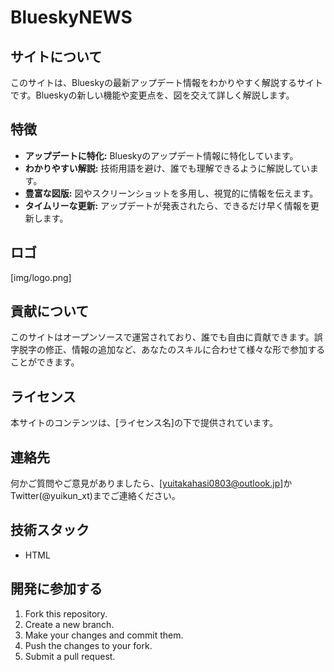 # BlueskyNEWS
## サイトについて

このサイトは、Blueskyの最新アップデート情報をわかりやすく解説するサイトです。Blueskyの新しい機能や変更点を、図を交えて詳しく解説します。

## 特徴

* **アップデートに特化:** Blueskyのアップデート情報に特化しています。
* **わかりやすい解説:** 技術用語を避け、誰でも理解できるように解説しています。
* **豊富な図版:** 図やスクリーンショットを多用し、視覚的に情報を伝えます。
* **タイムリーな更新:** アップデートが発表されたら、できるだけ早く情報を更新します。

## ロゴ

[img/logo.png]

## 貢献について

このサイトはオープンソースで運営されており、誰でも自由に貢献できます。誤字脱字の修正、情報の追加など、あなたのスキルに合わせて様々な形で参加することができます。

## ライセンス

本サイトのコンテンツは、[ライセンス名]の下で提供されています。

## 連絡先

何かご質問やご意見がありましたら、[yuitakahasi0803@outlook.jp]かTwitter(@yuikun_xt)までご連絡ください。

## 技術スタック

* HTML

## 開発に参加する

1. Fork this repository.
2. Create a new branch.
3. Make your changes and commit them.
4. Push the changes to your fork.
5. Submit a pull request.

